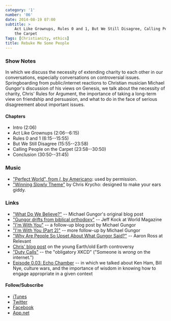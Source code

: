 ```yaml
---
category: '1'
number: '06'
date: 2014-08-19 07:00
subtitle: >
    Act Like Grownups, Rules 0 and 1, But We Still Disagree, Calling People on
    the Carpet
Tags: [Christianity, ethics]
title: Rebuke Me Some People
---
```


### Show Notes

In which we discuss the necessity of extending charity to each other in our
conversations, especially conversations on controversial issues. Springboarding
from public/internet reactions to Christian musician Michael Gungor's discussion
of his views on Genesis, we talk about the necessity of charity, Chris' Rules
for Argument, the importance of taking a long-term view on friendship and
persuasion, and what to do in the face of serious disagreement about important
issues.

#### Chapters

  - Intro (2:06)
  - Act Like Grownups (2:06--6:15)
  - Rules 0 and 1 (6:15--15:55)
  - But We Still Disagree (15:55--23:58)
  - Calling People on the Carpet (23:58--30:50)
  - Conclusion (30:50--31:45)

### Music

  - ["Perfect World", from *I*, by Americano]\: used by permission.
  - ["Winning Slowly Theme"] by Chris Krycho: designed to make your ears giddy.

["Perfect World", from *I*, by Americano]: //americo.bandcamp.com "Listen or download on BandCamp"
["Winning Slowly Theme"]: //soundcloud.com/chriskrycho/winning-slowly

### Links

  - ["What Do We Believe?"] -- Michael Gungor's original blog post
  - ["Gungor drifts from biblical orthodoxy"] -- Jeff Kock at World Magazine
  - ["I'm With You"] -- a follow-up blog post by Michael Gungor
  - ["I'm With You (Part 2)"] -- more follow-up by Michael Gungor
  - ["Why Are People So Upset About What Gungor Said?"] -- Aaron Ross at
    Relevant
  - [Chris' blog post](//www.chriskrycho.com/2014/earth-age-inerrancy.html)
    on the young Earth/old Earth controversy
  - ["Duty Calls"](//xkcd.com/386/) -- the "obligatory XKCD" ("Someone is
    *wrong* on the internet.")
  - [Episode 0.03: Echo Chamber][0.03] -- in which we talked about Ken Ham, Bill
    Nye, culture wars, and the importance of wisdom in knowing how to engage
    appropriate in a given context

["What Do We Believe?"]: //gungormusic.com/2014/02/what-do-we-believe/
["Gungor drifts from biblical orthodoxy"]: //www.worldmag.com/2014/08/gungor_drifts_from_biblical_orthodoxy
["I'm With You"]: //gungormusic.com/2014/08/im-with-you/
["I'm With You (Part 2)"]: //gungormusic.com/2014/08/im-with-you-part-2/
["Why Are People So Upset About What Gungor Said?"]: //www.relevantmagazine.com/current/why-are-people-so-upset-about-what-gungor-said
[0.03]: //www.winningslowly.org/0.03/

#### Follow/Subscribe

  - [iTunes](//itunes.apple.com/us/podcast/winning-slowly/id807603957?mt=2)
  - [Twitter](//twitter.com/winningslowly)
  - [Facebook](//www.facebook.com/winningslowlypodcast)
  - [App.net](//alpha.app.net/winningslowly)
